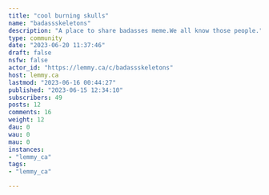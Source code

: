 ```yaml
---
title: "cool burning skulls" 
name: "badassskeletons"
description: "A place to share badasses meme.We all know those people."
type: community
date: "2023-06-20 11:37:46"
draft: false
nsfw: false
actor_id: "https://lemmy.ca/c/badassskeletons"
host: lemmy.ca
lastmod: "2023-06-16 00:44:27"
published: "2023-06-15 12:34:10"
subscribers: 49
posts: 12
comments: 16
weight: 12
dau: 0
wau: 0
mau: 0
instances:
- "lemmy_ca"
tags: 
- "lemmy_ca"

---
```

